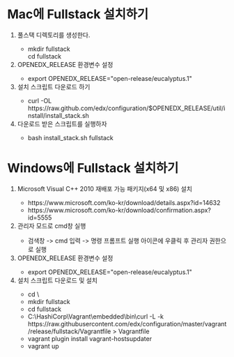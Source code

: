 <h1>Mac에 Fullstack 설치하기</h1>
<ol>
  <li>풀스택 디렉토리를 생성한다.</li>
    <ul>
      <li>mkdir fullstack<br/>cd fullstack</li>
    </ul>
  <li>OPENEDX_RELEASE 환경변수 설정</li>
    <ul>
      <li>export OPENEDX_RELEASE="open-release/eucalyptus.1"</li>
    </ul>
  <li>설치 스크립트 다운로드 하기</li>
    <ul>
      <li>curl -OL https://raw.github.com/edx/configuration/$OPENEDX_RELEASE/util/install/install_stack.sh</li>
    </ul>
  <li>다운로드 받은 스크립트를 실행하자</li>
    <ul>
      <li>bash install_stack.sh fullstack</li>
    </ul>
</ol>

<h1>Windows에 Fullstack 설치하기</h1>
<ol>
  <li>Microsoft Visual C++ 2010 재배포 가능 패키지(x64 및 x86)  설치</li>
    <ul>
      <li>https://www.microsoft.com/ko-kr/download/details.aspx?id=14632</li>
      <li>https://www.microsoft.com/ko-kr/download/confirmation.aspx?id=5555</li>
    </ul>
  <li> 관리자 모드로 cmd창 실행</li>
    <ul>
      <li>검색창 -> cmd 입력 -> 명령 프롬프트 실행 아이콘에 우클릭 후 관리자 권한으로 실행</li>
    </ul>
  <li>OPENEDX_RELEASE 환경변수 설정</li>
    <ul>
      <li>export OPENEDX_RELEASE="open-release/eucalyptus.1"</li>
    </ul>
  <li>설치 스크립트 다운로드 및 설치</li>
    <ul>
      <li>cd \ </li>
      <li>mkdir fullstack</li>
      <li>cd fullstack</li>
      <li>C:\HashiCorp\Vagrant\embedded\bin\curl -L -k https://raw.githubusercontent.com/edx/configuration/master/vagrant/release/fullstack/Vagrantfile > Vagrantfile</li>
      <li>vagrant plugin install vagrant-hostsupdater</li>
      <li>vagrant up</li>
    </ul>
</ol>
